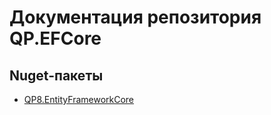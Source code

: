 # Документация репозитория QP.EFCore

## Nuget-пакеты

* [QP8.EntityFrameworkCore](QP8.EntityFrameworkCore.md)
